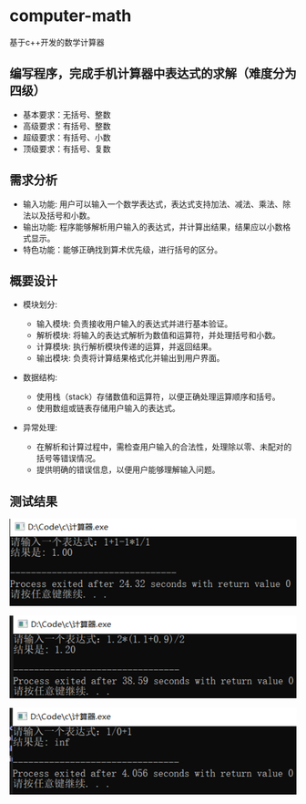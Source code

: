 # computer-math
基于c++开发的数学计算器
## 编写程序，完成手机计算器中表达式的求解（难度分为四级）
- 基本要求：无括号、整数
- 高级要求：有括号、整数
- 超级要求：有括号、小数
- 顶级要求：有括号、复数
##  需求分析
- 输入功能: 用户可以输入一个数学表达式，表达式支持加法、减法、乘法、除法以及括号和小数。
- 输出功能: 程序能够解析用户输入的表达式，并计算出结果，结果应以小数格式显示。
- 特色功能：能够正确找到算术优先级，进行括号的区分。
## 概要设计
- 模块划分:
  - 输入模块: 负责接收用户输入的表达式并进行基本验证。
  - 解析模块: 将输入的表达式解析为数值和运算符，并处理括号和小数。
  - 计算模块: 执行解析模块传递的运算，并返回结果。
  - 输出模块: 负责将计算结果格式化并输出到用户界面。

- 数据结构:
  - 使用栈（stack）存储数值和运算符，以便正确处理运算顺序和括号。
  - 使用数组或链表存储用户输入的表达式。
- 异常处理:
  - 在解析和计算过程中，需检查用户输入的合法性，处理除以零、未配对的括号等错误情况。
  - 提供明确的错误信息，以便用户能够理解输入问题。

## 测试结果
 ![我的图片](图片2.png)
 
 ![我的图片](图片3.png)
 
 ![我的图片](图片4.png)

